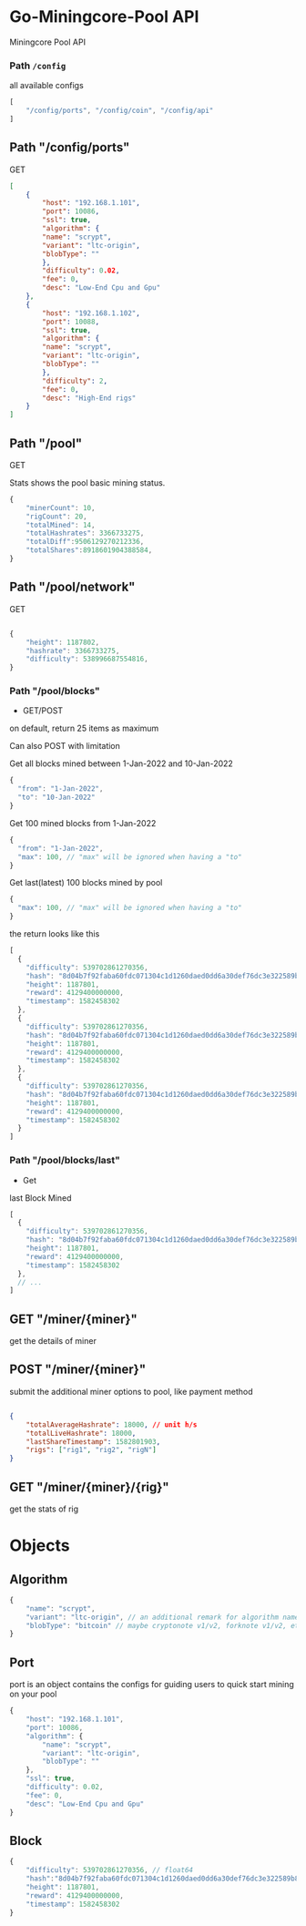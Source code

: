 # Go-Miningcore-Pool API
Miningcore Pool API

### Path `/config`


all available configs 

```javascript
[
    "/config/ports", "/config/coin", "/config/api"
]
```

## Path "/config/ports"

GET

```json
[
    {
        "host": "192.168.1.101",
        "port": 10086,
        "ssl": true,
        "algorithm": {
        "name": "scrypt",
        "variant": "ltc-origin",
        "blobType": ""
        },
        "difficulty": 0.02,
        "fee": 0,
        "desc": "Low-End Cpu and Gpu"
    },
    {
        "host": "192.168.1.102",
        "port": 10088,
        "ssl": true,
        "algorithm": {
        "name": "scrypt",
        "variant": "ltc-origin",
        "blobType": ""
        },
        "difficulty": 2,
        "fee": 0,
        "desc": "High-End rigs"
    }
]
```



## Path "/pool"

GET

Stats shows the pool basic mining status.

```javascript
{
    "minerCount": 10,
    "rigCount": 20,
    "totalMined": 14,
    "totalHashrates": 3366733275,
    "totalDiff":9506129270212336,
    "totalShares":8918601904388584,
}
```

## Path "/pool/network"

GET

```javascript

{
    "height": 1187802,
    "hashrate": 3366733275,
    "difficulty": 538996687554816,
}
```

### Path "/pool/blocks"

- GET/POST

on default, return 25 items as maximum

Can also POST with limitation

Get all blocks mined between 1-Jan-2022 and 10-Jan-2022

```javascript
{
  "from": "1-Jan-2022",
  "to": "10-Jan-2022"
}
```

Get 100 mined blocks from 1-Jan-2022

```javascript
{
  "from": "1-Jan-2022",
  "max": 100, // "max" will be ignored when having a "to"
}
```

Get last(latest) 100 blocks mined by pool

```javascript
{
  "max": 100, // "max" will be ignored when having a "to"
}

```

the return looks like this

```javascript
[
  {
    "difficulty": 539702861270356,
    "hash": "8d04b7f92faba60fdc071304c1d1260daed0dd6a30def76dc3e322589b867762",
    "height": 1187801,
    "reward": 4129400000000,
    "timestamp": 1582458302
  },
  {
    "difficulty": 539702861270356,
    "hash": "8d04b7f92faba60fdc071304c1d1260daed0dd6a30def76dc3e322589b867762",
    "height": 1187801,
    "reward": 4129400000000,
    "timestamp": 1582458302
  },
  {
    "difficulty": 539702861270356,
    "hash": "8d04b7f92faba60fdc071304c1d1260daed0dd6a30def76dc3e322589b867762",
    "height": 1187801,
    "reward": 4129400000000,
    "timestamp": 1582458302
  }
]
```

### Path "/pool/blocks/last"

- Get

last Block Mined

```javascript
[
  {
    "difficulty": 539702861270356,
    "hash": "8d04b7f92faba60fdc071304c1d1260daed0dd6a30def76dc3e322589b867762",
    "height": 1187801,
    "reward": 4129400000000,
    "timestamp": 1582458302
  },
  // ...
]
```


## GET "/miner/{miner}"

get the details of miner

## POST "/miner/{miner}"

submit the additional miner options to pool, like payment method

```json

{
    "totalAverageHashrate": 18000, // unit h/s
    "totalLiveHashrate": 18000,
    "lastShareTimestamp": 1582801903,
    "rigs": ["rig1", "rig2", "rigN"]
}

```

## GET "/miner/{miner}/{rig}"

get the stats of rig


# Objects

## Algorithm

```javascript
{
    "name": "scrypt",
    "variant": "ltc-origin", // an additional remark for algorithm name
    "blobType": "bitcoin" // maybe cryptonote v1/v2, forknote v1/v2, ethereum or any other coin's own blobType, just used as an additional remark for variant. Pool software can keep null or "".
}
```

## Port

port is an object contains the configs for guiding users to quick start mining on your pool

```javascript
{
    "host": "192.168.1.101",
    "port": 10086,
    "algorithm": {
        "name": "scrypt",
        "variant": "ltc-origin",
        "blobType": ""
    },
    "ssl": true,
    "difficulty": 0.02,
    "fee": 0,
    "desc": "Low-End Cpu and Gpu"
}
```

## Block

```javascript
{
    "difficulty": 539702861270356, // float64
    "hash":"8d04b7f92faba60fdc071304c1d1260daed0dd6a30def76dc3e322589b867762",
    "height": 1187801,
    "reward": 4129400000000,
    "timestamp": 1582458302
}
```






























